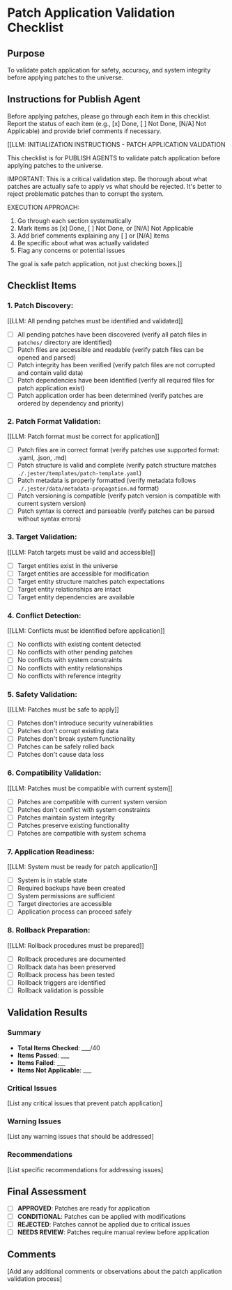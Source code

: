 

# Patch Application Validation Checklist

## Purpose

To validate patch application for safety, accuracy, and system integrity before applying patches to the universe.

## Instructions for Publish Agent

Before applying patches, please go through each item in this checklist. Report the status of each item (e.g., [x] Done, [ ] Not Done, [N/A] Not Applicable) and provide brief comments if necessary.

[[LLM: INITIALIZATION INSTRUCTIONS - PATCH APPLICATION VALIDATION

This checklist is for PUBLISH AGENTS to validate patch application before applying patches to the universe.

IMPORTANT: This is a critical validation step. Be thorough about what patches are actually safe to apply vs what should be rejected. It's better to reject problematic patches than to corrupt the system.

EXECUTION APPROACH:

1. Go through each section systematically
2. Mark items as [x] Done, [ ] Not Done, or [N/A] Not Applicable
3. Add brief comments explaining any [ ] or [N/A] items
4. Be specific about what was actually validated
5. Flag any concerns or potential issues

The goal is safe patch application, not just checking boxes.]]

## Checklist Items

### 1. **Patch Discovery:**

   [[LLM: All pending patches must be identified and validated]]
   - [ ] All pending patches have been discovered (verify all patch files in `patches/` directory are identified)
   - [ ] Patch files are accessible and readable (verify patch files can be opened and parsed)
   - [ ] Patch integrity has been verified (verify patch files are not corrupted and contain valid data)
   - [ ] Patch dependencies have been identified (verify all required files for patch application exist)
   - [ ] Patch application order has been determined (verify patches are ordered by dependency and priority)

### 2. **Patch Format Validation:**

   [[LLM: Patch format must be correct for application]]
   - [ ] Patch files are in correct format (verify patches use supported format: .yaml, .json, .md)
   - [ ] Patch structure is valid and complete (verify patch structure matches `./.jester/templates/patch-template.yaml`)
   - [ ] Patch metadata is properly formatted (verify metadata follows `./.jester/data/metadata-propagation.md` format)
   - [ ] Patch versioning is compatible (verify patch version is compatible with current system version)
   - [ ] Patch syntax is correct and parseable (verify patches can be parsed without syntax errors)

### 3. **Target Validation:**

   [[LLM: Patch targets must be valid and accessible]]
   - [ ] Target entities exist in the universe
   - [ ] Target entities are accessible for modification
   - [ ] Target entity structure matches patch expectations
   - [ ] Target entity relationships are intact
   - [ ] Target entity dependencies are available

### 4. **Conflict Detection:**

   [[LLM: Conflicts must be identified before application]]
   - [ ] No conflicts with existing content detected
   - [ ] No conflicts with other pending patches
   - [ ] No conflicts with system constraints
   - [ ] No conflicts with entity relationships
   - [ ] No conflicts with reference integrity

### 5. **Safety Validation:**

   [[LLM: Patches must be safe to apply]]
   - [ ] Patches don't introduce security vulnerabilities
   - [ ] Patches don't corrupt existing data
   - [ ] Patches don't break system functionality
   - [ ] Patches can be safely rolled back
   - [ ] Patches don't cause data loss

### 6. **Compatibility Validation:**

   [[LLM: Patches must be compatible with current system]]
   - [ ] Patches are compatible with current system version
   - [ ] Patches don't conflict with system constraints
   - [ ] Patches maintain system integrity
   - [ ] Patches preserve existing functionality
   - [ ] Patches are compatible with system schema

### 7. **Application Readiness:**

   [[LLM: System must be ready for patch application]]
   - [ ] System is in stable state
   - [ ] Required backups have been created
   - [ ] System permissions are sufficient
   - [ ] Target directories are accessible
   - [ ] Application process can proceed safely

### 8. **Rollback Preparation:**

   [[LLM: Rollback procedures must be prepared]]
   - [ ] Rollback procedures are documented
   - [ ] Rollback data has been preserved
   - [ ] Rollback process has been tested
   - [ ] Rollback triggers are identified
   - [ ] Rollback validation is possible

## Validation Results

### Summary
- **Total Items Checked**: ___/40
- **Items Passed**: ___
- **Items Failed**: ___
- **Items Not Applicable**: ___

### Critical Issues
[List any critical issues that prevent patch application]

### Warning Issues
[List any warning issues that should be addressed]

### Recommendations
[List specific recommendations for addressing issues]

## Final Assessment

- [ ] **APPROVED**: Patches are ready for application
- [ ] **CONDITIONAL**: Patches can be applied with modifications
- [ ] **REJECTED**: Patches cannot be applied due to critical issues
- [ ] **NEEDS REVIEW**: Patches require manual review before application

## Comments
[Add any additional comments or observations about the patch application validation process]

